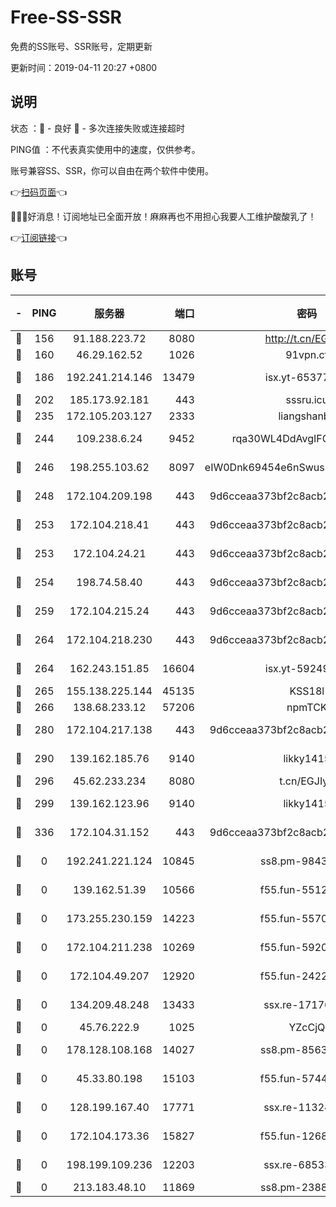 # Free-SS-SSR

免费的SS账号、SSR账号，定期更新

更新时间：2019-04-11 20:27 +0800

## 说明

状态     ：🙂 - 良好 🙁 - 多次连接失败或连接超时

PING值   ：不代表真实使用中的速度，仅供参考。

账号兼容SS、SSR，你可以自由在两个软件中使用。

👉[扫码页面](https://liesauer.github.io/Free-SS-SSR/)👈

🎉🎉🎉好消息！订阅地址已全面开放！麻麻再也不用担心我要人工维护酸酸乳了！

👉[订阅链接](https://www.liesauer.net/yogurt/subscribe?ACCESS_TOKEN=DAYxR3mMaZAsaqUb)👈

## 账号

|-|PING|服务器|端口|密码|加密方式|区域|
|:----:|:----:|:-----:|-----:|:----:|:----:|:----:|
|🙂|156|91.188.223.72|8080|http://t.cn/EGJIyrl|rc4-md5|RU|
|🙂|160|46.29.162.52|1026|91vpn.cf|rc4-md5|RU|
|🙂|186|192.241.214.146|13479|isx.yt-65377565|aes-256-cfb|US|
|🙂|202|185.173.92.181|443|sssru.icu|rc4-md5|RU|
|🙂|235|172.105.203.127|2333|liangshanbo|chacha20|JP|
|🙂|244|109.238.6.24|9452|rqa30WL4DdAvgIFG6Fs3znzTa|aes-256-cfb|FR|
|🙂|246|198.255.103.62|8097|eIW0Dnk69454e6nSwuspv9DmS201tQ0D|aes-256-cfb|US|
|🙂|248|172.104.209.198|443|9d6cceaa373bf2c8acb22e60b6a58be6|aes-256-cfb|US|
|🙂|253|172.104.218.41|443|9d6cceaa373bf2c8acb22e60b6a58be6|aes-256-cfb|US|
|🙂|253|172.104.24.21|443|9d6cceaa373bf2c8acb22e60b6a58be6|aes-256-cfb|US|
|🙂|254|198.74.58.40|443|9d6cceaa373bf2c8acb22e60b6a58be6|aes-256-cfb|US|
|🙂|259|172.104.215.24|443|9d6cceaa373bf2c8acb22e60b6a58be6|aes-256-cfb|US|
|🙂|264|172.104.218.230|443|9d6cceaa373bf2c8acb22e60b6a58be6|aes-256-cfb|US|
|🙂|264|162.243.151.85|16604|isx.yt-59249698|aes-256-cfb|US|
|🙂|265|155.138.225.144|45135|KSS18l|rc4-md5|US|
|🙂|266|138.68.233.12|57206|npmTCK|rc4-md5|US|
|🙂|280|172.104.217.138|443|9d6cceaa373bf2c8acb22e60b6a58be6|aes-256-cfb|US|
|🙂|290|139.162.185.76|9140|likky1415|aes-256-cfb|DE|
|🙂|296|45.62.233.234|8080|t.cn/EGJIyrl|rc4-md5|CA|
|🙂|299|139.162.123.96|9140|likky1415|aes-256-cfb|JP|
|🙂|336|172.104.31.152|443|9d6cceaa373bf2c8acb22e60b6a58be6|aes-256-cfb|US|
|🙁|0|192.241.221.124|10845|ss8.pm-98432819|aes-256-cfb|US|
|🙁|0|139.162.51.39|10566|f55.fun-55124662|aes-256-cfb|SG|
|🙁|0|173.255.230.159|14223|f55.fun-55707067|aes-256-cfb|US|
|🙁|0|172.104.211.238|10269|f55.fun-59209585|aes-256-cfb|US|
|🙁|0|172.104.49.207|12920|f55.fun-24228907|aes-256-cfb|SG|
|🙁|0|134.209.48.248|13433|ssx.re-17176856|aes-256-cfb|US|
|🙁|0|45.76.222.9|1025|YZcCjQ|rc4-md5|JP|
|🙁|0|178.128.108.168|14027|ss8.pm-85636166|aes-256-cfb|SG|
|🙁|0|45.33.80.198|15103|f55.fun-57444781|aes-256-cfb|US|
|🙁|0|128.199.167.40|17771|ssx.re-11324880|aes-256-cfb|SG|
|🙁|0|172.104.173.36|15827|f55.fun-12684352|aes-256-cfb|SG|
|🙁|0|198.199.109.236|12203|ssx.re-68533755|aes-256-cfb|US|
|🙁|0|213.183.48.10|11869|ss8.pm-23880741|rc4-md5|RU|
